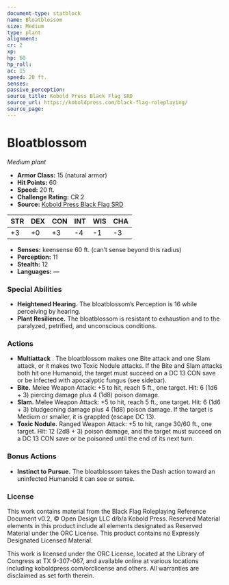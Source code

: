 ```yaml
---
document-type: statblock
name: Bloatblossom
size: Medium
type: plant
alignment: 
cr: 2
xp: 
hp: 60
hp_roll: 
ac: 15
speed: 20 ft.
senses: 
passive_perception: 
source_title: Kobold Press Black Flag SRD
source_url: https://koboldpress.com/black-flag-roleplaying/
source_page: 
---
```


# Bloatblossom

*Medium plant*

- **Armor Class:** 15 (natural armor)
- **Hit Points:** 60
- **Speed:** 20 ft.
- **Challenge Rating:** CR 2
- **Source:** [Kobold Press Black Flag SRD](https://koboldpress.com/black-flag-roleplaying/)

| STR | DEX | CON | INT | WIS | CHA |
| --- | --- | --- | --- | --- | --- |
| +3 | +0 | +3 | -4 | -1 | -3 |

- **Senses:** keensense 60 ft. (can’t sense beyond this radius)
- **Perception:** 11
- **Stealth:** 12
- **Languages:** —

### Special Abilities

- **Heightened Hearing.** The bloatblossom’s Perception is 16 while perceiving by hearing.
- **Plant Resilience.** The bloatblossom is resistant to exhaustion and to the paralyzed, petrified, and unconscious conditions.

### Actions

- **Multiattack** . The bloatblossom makes one Bite attack and one Slam attack, or it makes two Toxic Nodule attacks. If the Bite and Slam attacks both hit one Humanoid, the target must succeed on a DC 13 CON save or be infected with apocalyptic fungus (see sidebar).
- **Bite.** Melee Weapon Attack: +5 to hit, reach 5 ft., one target. Hit: 6 (1d6 + 3) piercing damage plus 4 (1d8) poison damage.
- **Slam.** Melee Weapon Attack: +5 to hit, reach 5 ft., one target. Hit: 6 (1d6 + 3) bludgeoning damage plus 4 (1d8) poison damage. If the target is Medium or smaller, it is grappled (escape DC 13).
- **Toxic Nodule.** Ranged Weapon Attack: +5 to hit, range 30/60 ft., one target. Hit: 12 (2d8 + 3) poison damage, and the target must succeed on a DC 13 CON save or be poisoned until the end of its next turn.

### Bonus Actions

- **Instinct to Pursue.** The bloatblossom takes the Dash action toward an uninfected Humanoid it can see or sense.

### License

This work contains material from the Black Flag Roleplaying Reference Document v0.2, © Open Design LLC d/b/a Kobold Press. Reserved Material elements in this product include all elements designated as Reserved Material under the ORC License. This product contains no Expressly Designated Licensed Material.

This work is licensed under the ORC License, located at the Library of Congress at TX 9-307-067, and available online at various locations including koboldpress.com/orclicense and others. All warranties are disclaimed as set forth therein.
